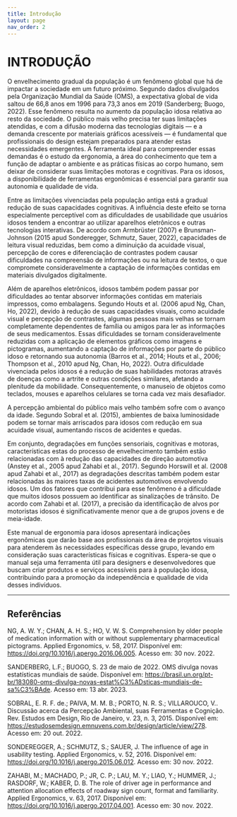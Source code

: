 ```yaml
---
title: Introdução
layout: page
nav_order: 2
---
```


# INTRODUÇÃO

O envelhecimento gradual da população é um fenômeno global que há de impactar a sociedade em um futuro próximo. Segundo dados divulgados pela Organização Mundial da Saúde (OMS), a expectativa global de vida saltou de 66,8 anos em 1996 para 73,3 anos em 2019 (Sanderberg; Buogo, 2022). Esse fenômeno resulta no aumento da população idosa relativa ao resto da sociedade. O público mais velho precisa ter suas limitações atendidas, e com a difusão moderna das tecnologias digitais — e a demanda crescente por materiais gráficos acessíveis — é fundamental que profissionais do design estejam preparados para atender estas necessidades emergentes. A ferramenta ideal para compreender essas demandas é o estudo da ergonomia, a área do conhecimento que tem a função de adaptar o ambiente e as práticas físicas ao corpo humano, sem deixar de considerar suas limitações motoras e cognitivas. Para os idosos, a disponibilidade de ferramentas ergonômicas é essencial para garantir sua autonomia e qualidade de vida.

Entre as limitações vivenciadas pela população antiga está a gradual redução de suas capacidades cognitivas. A influência deste efeito se torna especialmente perceptível com as dificuldades de usabilidade que usuários idosos tendem a encontrar ao utilizar aparelhos eletrônicos e outras tecnologias interativas. De acordo com Armbrüster (2007) e Brunsman-Johnson (2015 apud Sonderegger, Schmutz, Sauer, 2022), capacidades de leitura visual reduzidas, bem como a diminuição da acuidade visual, percepção de cores e diferenciação de contrastes podem causar dificuldades na compreensão de informações ou na leitura de textos, o que compromete consideravelmente a captação de informações contidas em materiais divulgados digitalmente. 

Além de aparelhos eletrônicos, idosos também podem passar por dificuldades ao tentar absorver informações contidas em materiais impressos, como embalagens. Segundo Houts et al. (2006 apud Ng, Chan, Ho, 2022), devido à redução de suas capacidades visuais, como acuidade visual e percepção de contrastes, algumas pessoas mais velhas se tornam completamente dependentes de família ou amigos para ler as informações de seus medicamentos. Essas dificuldades se tornam consideravelmente reduzidas com a aplicação de elementos gráficos como imagens e pictogramas, aumentando a captação de informações por parte do público idoso e retornando sua autonomia (Barros et al., 2014; Houts et al., 2006; Thompson et al., 2010 apud Ng, Chan, Ho, 2022).
Outra dificuldade vivenciada pelos idosos é a redução de suas habilidades motoras através de doenças como a artrite e outras condições similares, afetando a plenitude da mobilidade. Consequentemente, o manuseio de objetos como teclados, mouses e aparelhos celulares se torna cada vez mais desafiador.

A percepção ambiental do público mais velho também sofre com o avanço da idade. Segundo Sobral et al. (2015), ambientes de baixa luminosidade podem se tornar mais arriscados para idosos com redução em sua acuidade visual,  aumentando riscos de acidentes e quedas.

Em conjunto, degradações em funções sensoriais, cognitivas e motoras, características estas do processo de envelhecimento também estão relacionadas com à redução das capacidades de direção automotiva (Anstey et al., 2005 apud Zahabi et al., 2017). Segundo Horswill et al. (2008 apud Zahabi et al., 2017) as degradações descritas também podem estar relacionadas às maiores taxas de acidentes automotivos envolvendo idosos. Um dos fatores que contribui para esse fenômeno é a dificuldade que muitos idosos possuem ao identificar as sinalizações de trânsito. De acordo com Zahabi et al. (2017), a precisão da identificação de alvos por motoristas idosos é significativamente menor que a de grupos jovens e de meia-idade.

Este manual de ergonomia para idosos apresentará indicações ergonômicas que darão base aos profissionais da área de projetos visuais para atenderem às necessidades específicas desse grupo, levando em consideração suas características físicas e cognitivas. Espera-se que o manual seja uma ferramenta útil para designers e desenvolvedores que buscam criar produtos e serviços acessíveis para à população idosa, contribuindo para a promoção da independência e qualidade de vida desses indivíduos.

---

## Referências

NG, A. W. Y.; CHAN, A. H. S.; HO, V. W. S. Comprehension by older people of medication information with or without supplementary pharmaceutical pictograms. Applied Ergonomics, v. 58, 2017. Disponível em: <https://doi.org/10.1016/j.apergo.2016.06.005>. Acesso em: 30 nov. 2022.

SANDERBERG, L.F.; BUOGO, S. 23 de maio de 2022. OMS divulga novas estatísticas mundiais de saúde. Disponível em: <https://brasil.un.org/pt-br/183080-oms-divulga-novas-estat%C3%ADsticas-mundiais-de-sa%C3%BAde>. Acesso em: 13 abr. 2023.

SOBRAL, E. R. F. de.; PAIVA, M. M. B.; PORTO, N. R. S.; VILLAROUCO, V.. Discussão acerca da Percepção Ambiental, suas Ferramentas e Cognição.  Rev. Estudos em Design, Rio de Janeiro, v. 23, n. 3, 2015. Disponível em: <https://estudosemdesign.emnuvens.com.br/design/article/view/278>. Acesso em: 20 out. 2022. 

SONDEREGGER, A.; SCHMUTZ, S.; SAUER, J. The influence of age in usability testing. Applied Ergonomics, v. 52, 2016. Disponível em: <https://doi.org/10.1016/j.apergo.2015.06.012>. Acesso em: 30 nov. 2022.

ZAHABI, M.; MACHADO, P.; JR, C. P.; LAU, M. Y.; LIAO, Y.; HUMMER, J.; RASDORF, W.; KABER, D. B. The role of driver age in performance and attention allocation effects of roadway sign count, format and familiarity. Applied Ergonomics, v. 63, 2017. Disponível em: <https://doi.org/10.1016/j.apergo.2017.04.001>. Acesso em: 30 nov. 2022.